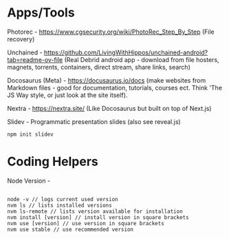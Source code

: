 # Apps/Tools
Photorec - https://www.cgsecurity.org/wiki/PhotoRec_Step_By_Step (File recovery)

Unchained - https://github.com/LivingWithHippos/unchained-android?tab=readme-ov-file (Real Debrid android app - download from file hosters, magnets, torrents, containers, direct stream, share links, search)

Docosaurus (Meta) - https://docusaurus.io/docs (make websites from Markdown files - good for documentation, tutorials, courses ect. Think 'The JS Way style, or just look at the site itself). 

Nextra - https://nextra.site/ (Like Docosaurus but built on top of Next.js)

Slidev - Programmatic presentation slides (also see reveal.js)

```
npm init slidev
```


# Coding Helpers

Node Version - 
```shell

node -v // logs current used version
nvm ls // lists installed versions
nvm ls-remote // lists version available for installation
nvm install [version] // install version in square brackets
nvm use [version] // use version in square brackets
nvm use stable // use recommended version
```
